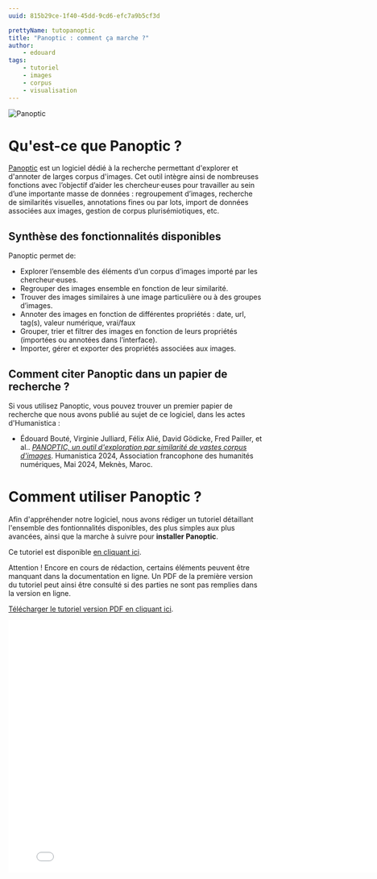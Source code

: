 ```yaml
---
uuid: 815b29ce-1f40-45dd-9cd6-efc7a9b5cf3d

prettyName: tutopanoptic
title: "Panoptic : comment ça marche ?"
author:
    - edouard
tags:
    - tutoriel
    - images
    - corpus
    - visualisation
---
```


![Panoptic](demo.gif)

# Qu'est-ce que Panoptic ?

[Panoptic](https://github.com/CERES-Sorbonne/Panoptic) est un logiciel dédié à la recherche permettant d'explorer et d'annoter de larges corpus d'images. 
Cet outil intègre ainsi de nombreuses fonctions avec l’objectif d’aider les chercheur·euses pour travailler au sein d’une importante masse de données : regroupement d’images, recherche de similarités visuelles, annotations fines ou par lots, import de données associées aux images, gestion de corpus plurisémiotiques, etc. 

## Synthèse des fonctionnalités disponibles

Panoptic permet de:

- Explorer l’ensemble des éléments d’un corpus d’images importé par les chercheur·euses.
- Regrouper des images ensemble en fonction de leur similarité.
- Trouver des images similaires à une image particulière ou à des groupes d’images.
- Annoter des images en fonction de différentes propriétés : date, url, tag(s), valeur numérique, vrai/faux
- Grouper, trier et filtrer des images en fonction de leurs propriétés (importées ou annotées dans l’interface).
- Importer, gérer et exporter des propriétés associées aux images.

## Comment citer Panoptic dans un papier de recherche ?

Si vous utilisez Panoptic, vous pouvez trouver un premier papier de recherche que nous avons publié au sujet de ce logiciel, dans les actes d'Humanistica : 

- Édouard Bouté, Virginie Julliard, Félix Alié, David Gödicke, Fred Pailler, et al.. [_PANOPTIC, un outil d'exploration par similarité de vastes corpus d'images_](https://inserm.hal.science/HUMANISTICA-2024/hal-04687627v1). Humanistica 2024, Association francophone des humanités numériques, Mai 2024, Meknès, Maroc.

# Comment utiliser Panoptic ?

Afin d'appréhender notre logiciel, nous avons rédiger un tutoriel détaillant l'ensemble des fontionnalités disponibles, des plus simples aux plus avancées, ainsi que la marche à suivre pour **installer Panoptic**.

Ce tutoriel est disponible [en cliquant ici](https://panopticorg.github.io/).

Attention ! Encore en cours de rédaction, certains éléments peuvent être manquant dans la documentation en ligne. Un PDF de la première version du tutoriel peut ainsi être consulté si des parties ne sont pas remplies dans la version en ligne.

<a href="PANOPTIC_TUTO_v0_2-1_compressed.pdf">Télécharger le tutoriel version PDF en cliquant ici</a>.

<embed src="PANOPTIC_TUTO_v0_2-1_compressed.pdf" width="800" height="500" type="application/pdf"/>
